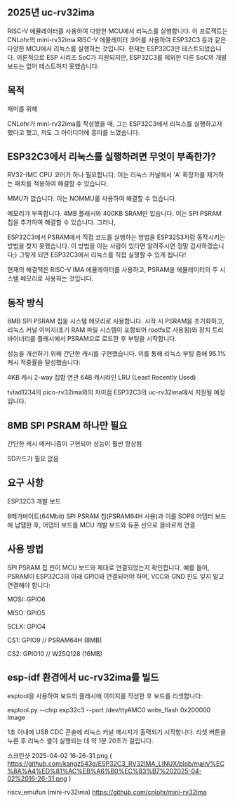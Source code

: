 ## 2025년 uc-rv32ima

RISC-V 에뮬레이터를 사용하여 다양한 MCU에서 리눅스를 실행합니다. 이 프로젝트는 CNLohr의 mini-rv32ima RISC-V
 에뮬레이터 코어를 사용하여 ESP32C3 등과 같은 다양한 MCU에서 리눅스를 실행하는 것입니다. 
 현재는 ESP32C3만 테스트되었습니다. 이론적으로 ESP 시리즈 SoC가 지원되지만, ESP32C3를 제외한 다른 SoC의 개발 
 보드는 없어 테스트하지 못했습니다.

## 목적
재미를 위해

CNLohr가 mini-rv32ima를 작성했을 때, 그는 ESP32C3에서 리눅스를 실행하고자 했다고 했고, 저도 그 아이디어에 
흥미를 느꼈습니다.

## ESP32C3에서 리눅스를 실행하려면 무엇이 부족한가?
RV32-IMC CPU 코어가 하나 필요합니다. 이는 리눅스 커널에서 'A' 확장자를 제거하는 패치를 적용하여 해결할 수 있습니다.

MMU가 없습니다. 이는 NOMMU를 사용하여 해결할 수 있습니다.

메모리가 부족합니다. 4MB 플래시와 400KB SRAM만 있습니다. 이는 SPI PSRAM 칩을 추가하여 해결할 수 있습니다. 그러나,

ESP32C3에서 PSRAM에서 직접 코드를 실행하는 방법을 ESP32S3처럼 동작시키는 방법을 찾지 못했습니다. 
이 방법을 아는 사람이 있다면 알려주시면 정말 감사하겠습니다;) 
그렇게 되면 ESP32C3에서 리눅스를 직접 실행할 수 있게 됩니다!

현재의 해결책은 RISC-V IMA 에뮬레이터를 사용하고, PSRAM을 에뮬레이터의 주 시스템 메모리로 사용하는 것입니다.

## 동작 방식
8MB SPI PSRAM 칩을 시스템 메모리로 사용합니다. 시작 시 PSRAM을 초기화하고, 리눅스 커널 이미지(초기 RAM 파일 시스템이 
포함되어 rootfs로 사용됨)와 장치 트리 바이너리를 플래시에서 PSRAM으로 로드한 후 부팅을 시작합니다.

성능을 개선하기 위해 간단한 캐시를 구현했습니다. 이를 통해 리눅스 부팅 중에 95.1% 캐시 적중률을 달성했습니다:

4KB 캐시
2-way 집합 연관
64B 캐시라인
LRU (Least Recently Used)

tvlad1234의 pico-rv32ima와의 차이점
ESP32C3의 uc-rv32ima에서 지원될 예정입니다.

## 8MB SPI PSRAM 하나만 필요

간단한 캐시 메커니즘이 구현되어 성능이 훨씬 향상됨

SD카드가 필요 없음

## 요구 사항
ESP32C3 개발 보드

8메가바이트(64Mbit) SPI PSRAM 칩(PSRAM64H 사용)과 이를 SOP8 어댑터 보드에 납땜한 후, 어댑터 보드를
 MCU 개발 보드와 듀폰 선으로 올바르게 연결

## 사용 방법
SPI PSRAM 칩 핀이 MCU 보드와 제대로 연결되었는지 확인합니다. 예를 들어, PSRAM이 ESP32C3의 아래 GPIO와 
연결되어야 하며, VCC와 GND 핀도 잊지 말고 연결해야 합니다:

MOSI: GPIO6

MISO: GPIO5

SCLK: GPIO4

CS1: GPIO9  // PSRAM64H (8MB)

CS2: GPIO10 // W25Q128 (16MB) 

## esp-idf 환경에서 uc-rv32ima를 빌드

esptool을 사용하여 보드의 플래시에 이미지를 작성한 후 보드를 리셋합니다:

esptool.py --chip esp32c3 --port /dev/ttyAMC0 write_flash 0x200000 Image 

1초 이내에 USB CDC 콘솔에 리눅스 커널 메시지가 출력되기 시작합니다. 리셋 버튼을 누른 후 리눅스 셸이
 실행되는 데 약 1분 20초가 걸립니다.

스크린샷 2025-04-02 16-26-31.png
( https://github.com/kangz543g/ESP32C3_RV32IMA_LINUX/blob/main/%EC%8A%A4%ED%81%AC%EB%A6%B0%EC%83%B7%202025-04-02%2016-26-31.png )

riscv_emufun (mini-rv32ima)
https://github.com/cnlohr/mini-rv32ima


